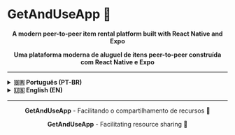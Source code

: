 # GetAndUseApp 🚀

<div align="center">

**A modern peer-to-peer item rental platform built with React Native and Expo**

**Uma plataforma moderna de aluguel de itens peer-to-peer construída com React Native e Expo**

</div>

---

<details>
<summary><strong>🇧🇷 Português (PT-BR)</strong></summary>

## 📋 Sobre o Projeto

GetAndUseApp é uma plataforma mobile e web que conecta pessoas interessadas em alugar e oferecer itens diversos (ferramentas, veículos, livros, eletrônicos, etc.) em um marketplace peer-to-peer. O aplicativo facilita todo o processo de aluguel, desde a descoberta de itens até o pagamento e gerenciamento de transações.

---

## ✨ Funcionalidades

- 🔍 **Busca e Descoberta**: Explore itens disponíveis para aluguel por categoria
- 📸 **Gestão de Itens**: Crie, edite e remova seus itens com fotos e detalhes
- 💬 **Chat Integrado**: Sistema de mensagens em tempo real para comunicação entre locatário e locador
- 💳 **Pagamentos**: Integração com Stripe para processamento seguro de pagamentos
- 📱 **Multiplataforma**: Funciona nativamente em iOS, Android e Web
- 🌓 **Dark Mode**: Suporte completo a modo claro e escuro
- 🎨 **Design Moderno**: Interface seguindo o design system iOS 26 Liquid Glass
- ✉️ **Verificação**: Sistema de verificação de email e telefone
- ⭐ **Avaliações**: Sistema de reviews e avaliações de transações
- 🔔 **Notificações**: Acompanhamento de transações e mensagens

---

## 🛠️ Tecnologias

**Frontend:**
- [Expo](https://expo.dev) SDK ~54.0.10
- [React Native](https://reactnative.dev) 0.81.4
- [React](https://react.dev) 19.1.0
- [TypeScript](https://www.typescriptlang.org) (strict mode)
- [Expo Router](https://docs.expo.dev/router/introduction) (file-based routing)
- [NativeWind](https://nativewind.dev) v4 (Tailwind CSS para React Native)

**Backend & Serviços:**
- [Firebase](https://firebase.google.com) (Firestore, Authentication, Storage, Functions)
- [Stripe](https://stripe.com) (pagamentos)
- Firebase Cloud Functions (serverless)

**Ferramentas de Desenvolvimento:**
- ESLint
- TypeScript strict mode
- React Native Reanimated
- Expo Image

---

## 🏗️ Arquitetura

O projeto segue os princípios **SOLID** e boas práticas de código limpo:

- **Single Responsibility**: Cada componente, hook ou serviço tem uma responsabilidade única
- **Separation of Concerns**: Separação clara entre UI, lógica de negócio e serviços
- **Custom Hooks**: Lógica reutilizável extraída em hooks personalizados
- **Context API**: Gerenciamento de estado global com React Context
- **TypeScript Strict**: Type safety completo em todo o projeto

---

## 🚀 Começando

### Pré-requisitos

- Node.js (versão 18 ou superior)
- npm ou yarn
- Expo CLI (`npm install -g expo-cli`)
- Conta no Firebase (para backend)
- Conta no Stripe (para pagamentos)

### Instalação

1. Clone o repositório:
```bash
git clone https://github.com/seu-usuario/get-useapp.git
cd get-useapp
```

2. Instale as dependências:
```bash
npm install
```

3. Configure as variáveis de ambiente:
   - Crie um arquivo `.env` com suas credenciais do Firebase
   - Configure as variáveis do Stripe

4. Inicie o servidor de desenvolvimento:
```bash
npm start
# ou
npx expo start
```

5. Escaneie o QR code com o Expo Go (mobile) ou pressione `w` para web

---

## 📱 Scripts Disponíveis

```bash
npm start          # Inicia o servidor Expo
npm run android    # Abre no emulador Android
npm run ios        # Abre no simulador iOS
npm run web        # Abre no navegador web
npm run build:web  # Build para produção web
npm run deploy:web # Deploy para Firebase Hosting
npm run lint       # Executa o linter
```

---

## 📂 Estrutura do Projeto

```
/app                  # Expo Router - file-based routing
  /(auth)            # Telas de autenticação
  index.tsx          # Tela inicial (Vitrine)
  items.tsx          # Meus itens
  transactions.tsx   # Transações
  /item              # Gestão de itens
  /transaction       # Fluxo de transações
  /profile           # Perfil do usuário
  /chat              # Sistema de chat

/components          # Componentes compartilhados
  /ui               # Componentes de UI reutilizáveis
  /onboarding       # Componentes de onboarding
  /coachmarks       # Sistema de coachmarks

/hooks              # Custom React hooks
/lib                # Bibliotecas core (Firebase, auth)
/providers          # React Context providers
/services           # Lógica de negócio e APIs
/utils              # Funções utilitárias
/types              # Definições TypeScript
/constants          # Constantes da aplicação
/functions          # Firebase Cloud Functions
```

---

## 🎨 Design System

O projeto utiliza o **iOS 26 Liquid Glass Design System**, um sistema de design moderno que enfatiza:

- **Glassmorphism**: Efeitos de vidro e blur para criar hierarquia visual
- **Animações Fluidas**: Transições suaves (inferiores a 400ms)
- **Modo Escuro/Claro**: Suporte completo com transições adaptáveis
- **Cor da Marca**: `#96ff9a` (verde menta)

Para mais detalhes, consulte [`design-system.md`](./design-system.md)

---

## 🔐 Segurança

- Autenticação através do Firebase Auth
- Validação de dados no cliente e servidor
- Firestore Security Rules configuradas
- Uso de `expo-secure-store` para dados sensíveis
- Validação de pagamentos através do Stripe

---

## 🧪 Desenvolvimento

O projeto segue padrões rigorosos de código:

- TypeScript strict mode habilitado
- ESLint configurado para garantir qualidade de código
- Convenções de nomenclatura consistentes
- Componentes abaixo de 200 linhas quando possível
- Máximo de 3 níveis de aninhamento

---

## 📄 Licença

Este projeto é privado e proprietário. Todos os direitos reservados.

---

## 👥 Contribuidores

Desenvolvido com ❤️ pela equipe UpperMinds

---

## 📞 Suporte

Para dúvidas ou suporte, abra uma issue no repositório.

</details>

<details>
<summary><strong>🇺🇸 English (EN)</strong></summary>

## 📋 About the Project

GetAndUseApp is a mobile and web platform that connects people interested in renting and offering various items (tools, vehicles, books, electronics, etc.) in a peer-to-peer marketplace. The application facilitates the entire rental process, from item discovery to payment and transaction management.

---

## ✨ Features

- 🔍 **Search & Discovery**: Explore available items for rent by category
- 📸 **Item Management**: Create, edit, and remove your items with photos and details
- 💬 **Integrated Chat**: Real-time messaging system for communication between renter and owner
- 💳 **Payments**: Stripe integration for secure payment processing
- 📱 **Cross-Platform**: Works natively on iOS, Android, and Web
- 🌓 **Dark Mode**: Full support for light and dark modes
- 🎨 **Modern Design**: Interface following iOS 26 Liquid Glass design system
- ✉️ **Verification**: Email and phone verification system
- ⭐ **Reviews**: Review and rating system for transactions
- 🔔 **Notifications**: Transaction and message tracking

---

## 🛠️ Technologies

**Frontend:**
- [Expo](https://expo.dev) SDK ~54.0.10
- [React Native](https://reactnative.dev) 0.81.4
- [React](https://react.dev) 19.1.0
- [TypeScript](https://www.typescriptlang.org) (strict mode)
- [Expo Router](https://docs.expo.dev/router/introduction) (file-based routing)
- [NativeWind](https://nativewind.dev) v4 (Tailwind CSS for React Native)

**Backend & Services:**
- [Firebase](https://firebase.google.com) (Firestore, Authentication, Storage, Functions)
- [Stripe](https://stripe.com) (payments)
- Firebase Cloud Functions (serverless)

**Development Tools:**
- ESLint
- TypeScript strict mode
- React Native Reanimated
- Expo Image

---

## 🏗️ Architecture

The project follows **SOLID** principles and clean code best practices:

- **Single Responsibility**: Each component, hook, or service has a single responsibility
- **Separation of Concerns**: Clear separation between UI, business logic, and services
- **Custom Hooks**: Reusable logic extracted into custom hooks
- **Context API**: Global state management with React Context
- **TypeScript Strict**: Full type safety throughout the project

---

## 🚀 Getting Started

### Prerequisites

- Node.js (version 18 or higher)
- npm or yarn
- Expo CLI (`npm install -g expo-cli`)
- Firebase account (for backend)
- Stripe account (for payments)

### Installation

1. Clone the repository:
```bash
git clone https://github.com/your-username/get-useapp.git
cd get-useapp
```

2. Install dependencies:
```bash
npm install
```

3. Configure environment variables:
   - Create a `.env` file with your Firebase credentials
   - Set up Stripe variables

4. Start the development server:
```bash
npm start
# or
npx expo start
```

5. Scan the QR code with Expo Go (mobile) or press `w` for web

---

## 📱 Available Scripts

```bash
npm start          # Start Expo server
npm run android    # Open in Android emulator
npm run ios        # Open in iOS simulator
npm run web        # Open in web browser
npm run build:web  # Build for web production
npm run deploy:web # Deploy to Firebase Hosting
npm run lint       # Run linter
```

---

## 📂 Project Structure

```
/app                  # Expo Router - file-based routing
  /(auth)            # Authentication screens
  index.tsx          # Home screen (Vitrine)
  items.tsx          # My items
  transactions.tsx   # Transactions
  /item              # Item management
  /transaction       # Transaction flow
  /profile           # User profile
  /chat              # Chat system

/components          # Shared components
  /ui               # Reusable UI components
  /onboarding       # Onboarding components
  /coachmarks       # Coachmark system

/hooks              # Custom React hooks
/lib                # Core libraries (Firebase, auth)
/providers          # React Context providers
/services           # Business logic and APIs
/utils              # Utility functions
/types              # TypeScript definitions
/constants          # App constants
/functions          # Firebase Cloud Functions
```

---

## 🎨 Design System

The project uses the **iOS 26 Liquid Glass Design System**, a modern design system that emphasizes:

- **Glassmorphism**: Glass effects and blur to create visual hierarchy
- **Fluid Animations**: Smooth transitions (under 400ms)
- **Dark/Light Mode**: Full support with adaptive transitions
- **Brand Color**: `#96ff9a` (mint green)

For more details, see [`design-system.md`](./design-system.md)

---

## 🔐 Security

- Authentication through Firebase Auth
- Data validation on client and server
- Firestore Security Rules configured
- Use of `expo-secure-store` for sensitive data
- Payment validation through Stripe

---

## 🧪 Development

The project follows strict code standards:

- TypeScript strict mode enabled
- ESLint configured to ensure code quality
- Consistent naming conventions
- Components under 200 lines when possible
- Maximum 3 levels of nesting

---

## 📄 License

This project is private and proprietary. All rights reserved.

---

## 👥 Contributors

Developed with ❤️ by the UpperMinds team

---

## 📞 Support

For questions or support, please open an issue in the repository.

</details>

---

<div align="center">

**GetAndUseApp** - Facilitando o compartilhamento de recursos 🎯

**GetAndUseApp** - Facilitating resource sharing 🎯

</div>
